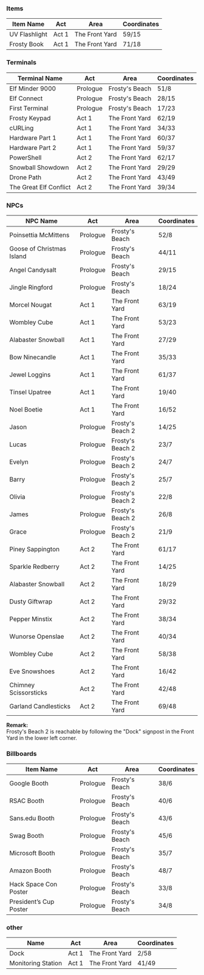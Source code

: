 
### Items
|Item Name|Act|Area|Coordinates|
|---------|------|----|-----------|
| UV Flashlight|Act 1|The Front Yard|59/15|
| Frosty Book|Act 1|The Front Yard|71/18|

### Terminals
|Terminal Name|Act|Area|Coordinates|
|-------------|------|----|-----------|
| Elf Minder 9000|Prologue|Frosty's Beach|51/8|
| Elf Connect|Prologue|Frosty's Beach|28/15|
| First Terminal|Prologue|Frosty's Beach|17/23|
| Frosty Keypad|Act 1|The Front Yard|62/19|
| cURLing|Act 1|The Front Yard|34/33|
| Hardware Part 1|Act 1|The Front Yard|60/37|
| Hardware Part 2|Act 1|The Front Yard|59/37|
| PowerShell|Act 2|The Front Yard|62/17|
| Snowball Showdown|Act 2|The Front Yard|29/29|
| Drone Path|Act 2|The Front Yard|43/49|
| The Great Elf Conflict|Act 2|The Front Yard|39/34|

### NPCs
|NPC Name|Act|Area|Coordinates|
|--------|------|----|-----------|
|Poinsettia McMittens|Prologue|Frosty's Beach|52/8|
|Goose of Christmas Island|Prologue|Frosty's Beach|44/11|
|Angel Candysalt|Prologue|Frosty's Beach|29/15|
|Jingle Ringford|Prologue|Frosty's Beach|18/24|
|Morcel Nougat|Act 1|The Front Yard|63/19|
|Wombley Cube|Act 1|The Front Yard|53/23|
|Alabaster Snowball|Act 1|The Front Yard|27/29|
|Bow Ninecandle|Act 1|The Front Yard|35/33|
|Jewel Loggins|Act 1|The Front Yard|61/37|
|Tinsel Upatree|Act 1|The Front Yard|19/40|
|Noel Boetie|Act 1|The Front Yard|16/52|
|Jason|Prologue|Frosty's Beach 2|14/25|
|Lucas|Prologue|Frosty's Beach 2|23/7|
|Evelyn|Prologue|Frosty's Beach 2|24/7|
|Barry|Prologue|Frosty's Beach 2|25/7|
|Olivia|Prologue|Frosty's Beach 2|22/8|
|James|Prologue|Frosty's Beach 2|26/8|
|Grace|Prologue|Frosty's Beach 2|21/9|
|Piney Sappington|Act 2|The Front Yard|61/17|
|Sparkle Redberry|Act 2|The Front Yard|14/25|
|Alabaster Snowball|Act 2|The Front Yard|18/29|
|Dusty Giftwrap|Act 2|The Front Yard|29/32|
|Pepper Minstix|Act 2|The Front Yard|38/34|
|Wunorse Openslae|Act 2|The Front Yard|40/34|
|Wombley Cube|Act 2|The Front Yard|58/38|
|Eve Snowshoes|Act 2|The Front Yard|16/42|
|Chimney Scissorsticks|Act 2|The Front Yard|42/48|
|Garland Candlesticks|Act 2|The Front Yard|69/48|


**Remark:**   
Frosty's Beach 2 is reachable by following the "Dock" signpost in the Front Yard in the lower left corner.


### Billboards
|Item Name|Act|Area|Coordinates|
|---------|------|----|-----------|
|Google Booth|Prologue|Frosty's Beach|38/6|
|RSAC Booth|Prologue|Frosty's Beach|40/6|
|Sans.edu Booth|Prologue|Frosty's Beach|43/6|
|Swag Booth|Prologue|Frosty's Beach|45/6|
|Microsoft Booth|Prologue|Frosty's Beach|35/7|
|Amazon Booth|Prologue|Frosty's Beach|48/7|
|Hack Space Con Poster|Prologue|Frosty's Beach|33/8|
|President’s Cup Poster|Prologue|Frosty's Beach|34/8|

### other
|Name|Act|Area|Coordinates|
|---------|------|----|-----------|
|Dock|Act 1|The Front Yard|2/58|
|Monitoring Station|Act 1|The Front Yard|41/49|

<!--stackedit_data:
eyJoaXN0b3J5IjpbMTc2ODUxNTg1NiwxMDE3MDgwODZdfQ==
-->